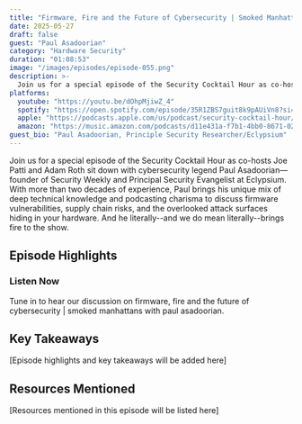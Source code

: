 ```yaml
---
title: "Firmware, Fire and the Future of Cybersecurity | Smoked Manhattans with Paul Asadoorian"
date: 2025-05-27
draft: false
guest: "Paul Asadoorian"
category: "Hardware Security"
duration: "01:08:53"
image: "/images/episodes/episode-055.png"
description: >-
  Join us for a special episode of the Security Cocktail Hour as co-hosts Joe Patti and Adam Roth sit down with cybersecurity legend Paul Asadoorian—founder of Security Weekly and Principal Security Evangelist at Eclypsium. With more than two decades of experience, Paul brings his unique mix of deep technical knowledge and podcasting charisma to discuss firmware vulnerabilities, supply chain risks, and the overlooked attack surfaces hiding in your hardware. And he literally--and we do mean literally--brings fire to the show.
platforms:
  youtube: "https://youtu.be/dOhpMjiwZ_4"
  spotify: "https://open.spotify.com/episode/35R1ZBS7guit8k9pAUiVn8?si=07100381412b40ad"
  apple: "https://podcasts.apple.com/us/podcast/security-cocktail-hour/id1679376200?i=1000710115038"
  amazon: "https://music.amazon.com/podcasts/d11e431a-f7b1-4bb0-8671-024afce9ade6/security-cocktail-hour"
guest_bio: "Paul Asadoorian, Principle Security Researcher/Eclypsium"
---
```


Join us for a special episode of the Security Cocktail Hour as co-hosts Joe Patti and Adam Roth sit down with cybersecurity legend Paul Asadoorian—founder of Security Weekly and Principal Security Evangelist at Eclypsium. With more than two decades of experience, Paul brings his unique mix of deep technical knowledge and podcasting charisma to discuss firmware vulnerabilities, supply chain risks, and the overlooked attack surfaces hiding in your hardware. And he literally--and we do mean literally--brings fire to the show.

## Episode Highlights

### Listen Now

Tune in to hear our discussion on firmware, fire and the future of cybersecurity | smoked manhattans with paul asadoorian.

## Key Takeaways

[Episode highlights and key takeaways will be added here]

## Resources Mentioned

[Resources mentioned in this episode will be listed here]




